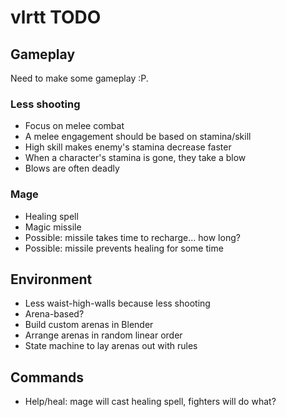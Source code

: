 # vlrtt TODO

## Gameplay

Need to make some gameplay :P.

### Less shooting

 * Focus on melee combat
 * A melee engagement should be based on stamina/skill
 * High skill makes enemy's stamina decrease faster
 * When a character's stamina is gone, they take a blow
 * Blows are often deadly

### Mage

 * Healing spell
 * Magic missile
 * Possible: missile takes time to recharge... how long?
 * Possible: missile prevents healing for some time

## Environment

 * Less waist-high-walls because less shooting
 * Arena-based?
 * Build custom arenas in Blender
 * Arrange arenas in random linear order
 * State machine to lay arenas out with rules

## Commands

 * Help/heal: mage will cast healing spell, fighters will do what?
